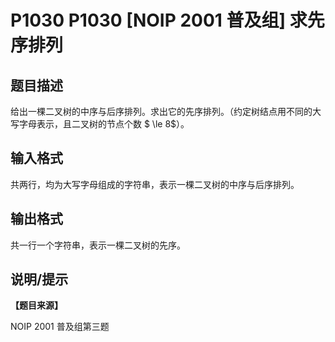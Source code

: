 # P1030 P1030 [NOIP 2001 普及组] 求先序排列

## 题目描述

给出一棵二叉树的中序与后序排列。求出它的先序排列。（约定树结点用不同的大写字母表示，且二叉树的节点个数 $ \le 8$）。


## 输入格式

共两行，均为大写字母组成的字符串，表示一棵二叉树的中序与后序排列。


## 输出格式

共一行一个字符串，表示一棵二叉树的先序。


## 说明/提示

**【题目来源】**

NOIP 2001 普及组第三题
